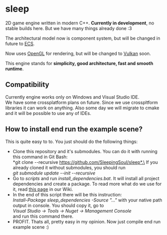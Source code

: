 # sleep
2D game engine written in modern C++. **Currently in development**, no stable builds here. But we have many things already done :3

The architectural model now is component system, but will be changed in future to [ECS](https://www.youtube.com/watch?v=NTWSeQtHZ9M&t=174s).

Now uses [OpenGL](https://www.opengl.org/) for rendering, but will be changed to [Vulkan](https://www.khronos.org/vulkan/) soon.

This engine stands for __simplicity, good architecture, fast and smooth runtime__.

## Compatibility
Currently engine works only on Windows and Visual Studio IDE.\
We have some crossplatform plans on future. Since we use crosspltform libraries it can work on anything. Also some day we will migrate to cmake and it will be possible to use any of IDEs.

## How to install end run the example scene?
This is quite easy to to. You just should do the following things:
- Clone this repository and it's submodules. You can do it with running this command in Git Bash:\
*git clone --recursive https://github.com/SleepingSoul/sleep*.\
If you already cloned it without submodules, you should run\
*git submodule update --init --recursive*
- Go to *scripts* and run *install_dependencies.bat*. It will install all project dependencies and create a package. To read more what do we use for it, read [this page]() in our Wiki.
- In the end of this script there will be this instruction:\
*Install-Package sleep_dependencies -Source "..."* with your native path output in console. You should copy it, go to\
*Visual Studio -> Tools -> Nuget -> Management Console*\
and run this command there.
- PROFIT. Thats all, pretty easy in my opinion. Now just compile end run example scene :)
